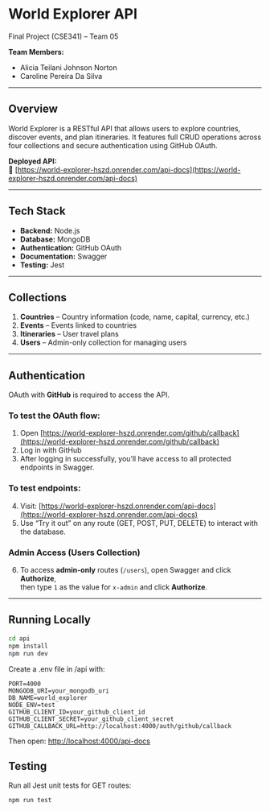 # World Explorer API

Final Project (CSE341) – Team 05

**Team Members:** 
- Alicia Teilani Johnson Norton
- Caroline Pereira Da Silva   

---

## Overview
World Explorer is a RESTful API that allows users to explore countries, discover events, and plan itineraries. It features full CRUD operations across four collections and secure authentication using GitHub OAuth.

**Deployed API:**  
🔗 [https://world-explorer-hszd.onrender.com/api-docs](https://world-explorer-hszd.onrender.com/api-docs)

---

## Tech Stack
- **Backend:** Node.js  
- **Database:** MongoDB  
- **Authentication:** GitHub OAuth
- **Documentation:** Swagger
- **Testing:** Jest  

---

## Collections
1. **Countries** – Country information (code, name, capital, currency, etc.)  
2. **Events** – Events linked to countries  
3. **Itineraries** – User travel plans  
4. **Users** – Admin-only collection for managing users  

---

## Authentication
OAuth with **GitHub** is required to access the API.

### To test the OAuth flow:
1. Open [https://world-explorer-hszd.onrender.com/github/callback](https://world-explorer-hszd.onrender.com/github/callback)
2. Log in with GitHub
3. After logging in successfully, you’ll have access to all protected endpoints in Swagger.

### To test endpoints:
4. Visit: [https://world-explorer-hszd.onrender.com/api-docs](https://world-explorer-hszd.onrender.com/api-docs)
5. Use “Try it out” on any route (GET, POST, PUT, DELETE) to interact with the database.

### Admin Access (Users Collection)
6. To access **admin-only** routes (`/users`), open Swagger and click **Authorize**,  
then type `1` as the value for `x-admin` and click **Authorize**.

---

## Running Locally
```bash
cd api
npm install
npm run dev
```

Create a .env file in /api with:

```
PORT=4000
MONGODB_URI=your_mongodb_uri
DB_NAME=world_explorer
NODE_ENV=test
GITHUB_CLIENT_ID=your_github_client_id
GITHUB_CLIENT_SECRET=your_github_client_secret
GITHUB_CALLBACK_URL=http://localhost:4000/auth/github/callback
```

Then open:
[http://localhost:4000/api-docs](http://localhost:4000/api-docs)

## Testing
Run all Jest unit tests for GET routes:
```
npm run test
```
